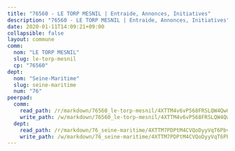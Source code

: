 ```yaml
---
title: "76560 - LE TORP MESNIL | Entraide, Annonces, Initiatives"
description: "76560 - LE TORP MESNIL | Entraide, Annonces, Initiatives"
date: 2020-01-11T14:09:21+09:00
collapsible: false
layout: commune
comm:
  nom: "LE TORP MESNIL"
  slug: le-torp-mesnil
  cp: "76560"
dept:
  nom: "Seine-Maritime"
  slug: seine-maritime
  num: "76"
peerpad:
  comm:
    read_path: /r/markdown/76560_le-torp-mesnil/4XTTM4v6vP568FRSLQW4QwGrys6MFkKErUeifHP9yHSWm3AjX
    write_path: /w/markdown/76560_le-torp-mesnil/4XTTM4v6vP568FRSLQW4QwGrys6MFkKErUeifHP9yHSWm3AjX-K3TgURXy87bTenWsnFFe8iQRQX3f6CAbSUpKZMfHDAnz73TvKqUjg24TJwygaPRaC6EPNwgHWXN1qnJwATomxKUBgzmBVQCX9jbSQ6D44k9odQVsDTR5UZRH9YrP6kuZN2nVDxK7
  dept:
    read_path: /r/markdown/76_seine-maritime/4XTTM7PDPtM4CVQoDyyVqT6Pbvj1SVtndpXJdTDsc7xwdMTdt
    write_path: /w/markdown/76_seine-maritime/4XTTM7PDPtM4CVQoDyyVqT6Pbvj1SVtndpXJdTDsc7xwdMTdt-K3TgUmo7Qwp8ZQz8qKFjC8WCY27ypEpX2c8BXeSV9rrPY1zRZn2SrYwkBXF8VnHkcepiXsccFfKHYuT2JNgSMXxLRaUGRu6o5B3BB15nZxEho97cTz3yC4eRTX4hZM1hcyAZrn8r
---
```


